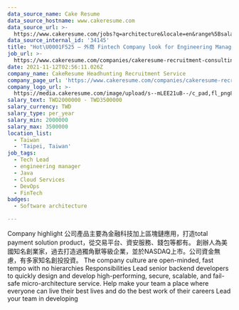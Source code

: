 ```yaml
---
data_source_name: Cake Resume
data_source_hostname: www.cakeresume.com
data_source_url: >-
  https://www.cakeresume.com/jobs?q=architecture&locale=en&range%5Bsalary_range%5D%5Bmin%5D=1000000&page=4
data_source_internal_id: '34145'
title: "Hot\U0001F525 – 外商 Fintech Company look for Engineering Manager (Title open discussion) - NC  "
job_url: >-
  https://www.cakeresume.com/companies/cakeresume-recruitment-consulting/jobs/01f50e
date: 2021-11-12T02:56:11.026Z
company_name: CakeResume Headhunting Recruitment Service
company_page_url: 'https://www.cakeresume.com/companies/cakeresume-recruitment-consulting'
company_logo_url: >-
  https://media.cakeresume.com/image/upload/s--mLEE21uB--/c_pad,fl_png8,h_200,w_200/v1620881212/vdbipassrdfr8omwzeq6.png
salary_text: TWD2000000 - TWD3500000
salary_currency: TWD
salary_type: per_year
salary_min: 2000000
salary_max: 3500000
location_list:
  - Taiwan
  - 'Taipei, Taiwan'
job_tags:
  - Tech Lead
  - engineering manager
  - Java
  - Cloud Services
  - DevOps
  - FinTech
badges:
  - Software architecture

---
```


Company highlight 公司產品主要為金融科技加上區塊鏈應用，打造total payment solution product，從交易平台、資安服務、錢包等都有。 創辦人為美國知名創業家，過去打造過獨角獸等級企業，並於NASDAQ上市。公司資金無慮，有多家知名創投投資。 The company culture are open-minded, fast tempo with no hierarchies Responsibilities Lead senior backend developers to quickly design and develop high-performing, secure, scalable, and fail-safe micro-architecture service. Help make your team a place where everyone can live their best lives and do the best work of their careers Lead your team in developing